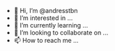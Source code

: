 - 👋 Hi, I’m @andresstbn
- 👀 I’m interested in ...
- 🌱 I’m currently learning ...
- 💞️ I’m looking to collaborate on ...
- 📫 How to reach me ...

<!---
andresstbn/andresstbn is a ✨ special ✨ repository because its `README.md` (this file) appears on your GitHub profile.
You can click the Preview link to take a look at your changes.
--->
